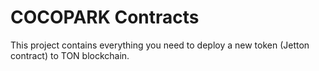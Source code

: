 # COCOPARK Contracts

This project contains everything you need to deploy a new token (Jetton contract) to TON blockchain.